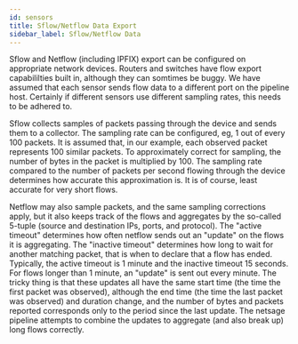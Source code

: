 ```yaml
---
id: sensors
title: Sflow/Netflow Data Export
sidebar_label: Sflow/Netflow Data
---
```


Sflow and Netflow (including IPFIX) export can be configured on appropriate network devices. Routers and switches have flow export capabililties built in, although they can somtimes be buggy.
We have assumed that each sensor sends flow data to a different port on the pipeline host. Certainly if different sensors use different sampling rates, this needs to be adhered to. 

Sflow collects samples of packets passing through the device and sends them to a collector. The sampling rate can be configured, eg, 1 out of every 100 packets. It is assumed that, in our example, each observed packet represents 100 similar packets. To approximately correct for sampling, the number of bytes in the packet is multiplied by 100. The sampling rate compared to the number of packets per second flowing through the device determines how accurate this approximation is. It is of course, least accurate for very short flows.

Netflow may also sample packets, and the same sampling corrections apply, but it also keeps track of the flows and aggregates by the so-called 5-tuple (source and destination IPs, ports, and protocol). The "active timeout" determines how often netflow sends out an "update" on the flows it is aggregating. The "inactive timeout" determines how long to wait for another matching packet, that is when to declare that a flow has ended. 
Typically, the active timeout is 1 minute and the inactive timeout 15 seconds. For flows longer than 1 minute, an "update" is sent out every minute. The tricky thing is that these updates all have the same start time (the time the first packet was observed), although the end time (the time the last packet was observed) and duration change, and the number of bytes and packets reported corresponds only to the period since the last update. 
The netsage pipeline attempts to combine the updates to aggregate (and also break up) long flows correctly.
